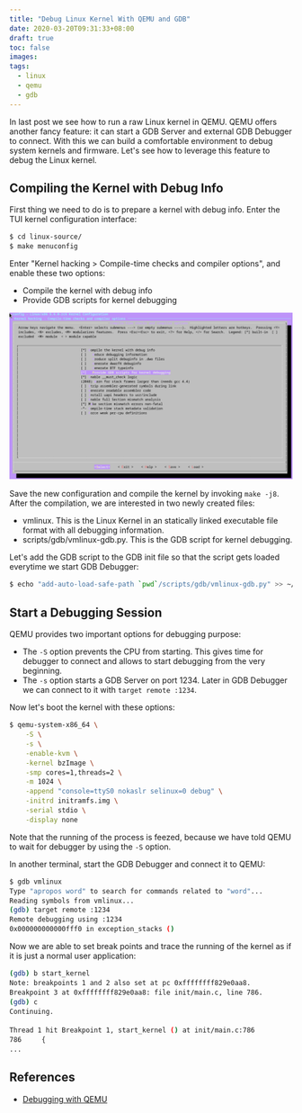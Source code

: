 ```yaml
---
title: "Debug Linux Kernel With QEMU and GDB"
date: 2020-03-20T09:31:33+08:00
draft: true
toc: false
images:
tags: 
  - linux
  - qemu
  - gdb
---
```


In last post we see how to run a raw Linux kernel in QEMU. QEMU offers another fancy feature: it can start a GDB Server and external GDB Debugger to connect. With this we can build a comfortable environment to debug system kernels and firmware. Let's see how to leverage this feature to debug the Linux kernel.

<!--more-->

## Compiling the Kernel with Debug Info

First thing we need to do is to prepare a kernel with debug info. Enter the TUI kernel configuration interface:

```sh
$ cd linux-source/
$ make menuconfig
```

Enter "Kernel hacking > Compile-time checks and compiler options", and enable these two options:

- Compile the kernel with debug info
- Provide GDB scripts for kernel debugging

![Provide GDB scripts for kernel debugging](/img/provide-gdb-scripts-for-kernel-debugging.png)

Save the new configuration and compile the kernel by invoking `make -j8`. After the compilation, we are interested in two newly created files:

- vmlinux. This is the Linux Kernel in an statically linked executable file format with all debugging information.
- scripts/gdb/vmlinux-gdb.py. This is the GDB script for kernel debugging.

Let's add the GDB script to the GDB init file so that the script gets loaded everytime we start GDB Debugger:

```sh
$ echo "add-auto-load-safe-path `pwd`/scripts/gdb/vmlinux-gdb.py" >> ~/.gdbinit
```

## Start a Debugging Session

QEMU provides two important options for debugging purpose:

- The `-S` option prevents the CPU from starting. This gives time for debugger to connect and allows to start debugging from the very beginning.
- The `-s` option starts a GDB Server on port 1234. Later in GDB Debugger we can connect to it with `target remote :1234`.

Now let's boot the kernel with these options:

```sh
$ qemu-system-x86_64 \
    -S \
    -s \
    -enable-kvm \
    -kernel bzImage \
    -smp cores=1,threads=2 \
    -m 1024 \
    -append "console=ttyS0 nokaslr selinux=0 debug" \
    -initrd initramfs.img \
    -serial stdio \
    -display none
```

Note that the running of the process is feezed, because we have told QEMU to wait for debugger by using the `-S` option.

In another terminal, start the GDB Debugger and connect it to QEMU:

```sh
$ gdb vmlinux
Type "apropos word" to search for commands related to "word"...
Reading symbols from vmlinux...
(gdb) target remote :1234
Remote debugging using :1234
0x000000000000fff0 in exception_stacks ()
```

Now we are able to set break points and trace the running of the kernel as if it is just a normal user application:

```sh
(gdb) b start_kernel
Note: breakpoints 1 and 2 also set at pc 0xffffffff829e0aa8.
Breakpoint 3 at 0xffffffff829e0aa8: file init/main.c, line 786.
(gdb) c
Continuing.

Thread 1 hit Breakpoint 1, start_kernel () at init/main.c:786
786     {
...
```

## References

- [Debugging with QEMU](https://en.wikibooks.org/wiki/QEMU/Debugging_with_QEMU)
